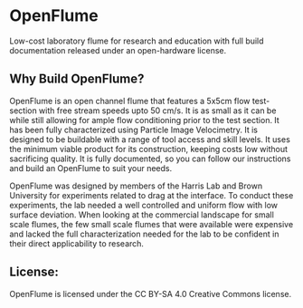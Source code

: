 # OpenFlume
Low-cost laboratory flume for research and education with full build documentation released under an open-hardware license.

## Why Build OpenFlume?
OpenFlume is an open channel flume that features a 5x5cm flow test-section with free stream speeds upto 50 cm/s. It is as small as it can be while still allowing for ample flow conditioning prior to the test section. It has been fully characterized using Particle
Image Velocimetry. It is designed to be buildable with a range of tool access and skill levels. It uses the minimum viable product for its construction, keeping costs low without sacrificing quality. It is fully documented, so you 
can follow our instructions and build an OpenFlume to suit your needs. 

OpenFlume was designed by members of the Harris Lab and Brown University for experiments related to drag at the interface. To conduct these experiments, the lab needed a well controlled and uniform flow with low surface deviation. 
When looking at the commercial landscape for small scale flumes, the few small scale flumes that were available were expensive and lacked the full characterization needed for the lab to be confident in their direct applicability to research. 

## License:
OpenFlume is licensed under the CC BY-SA 4.0 Creative Commons license. 
